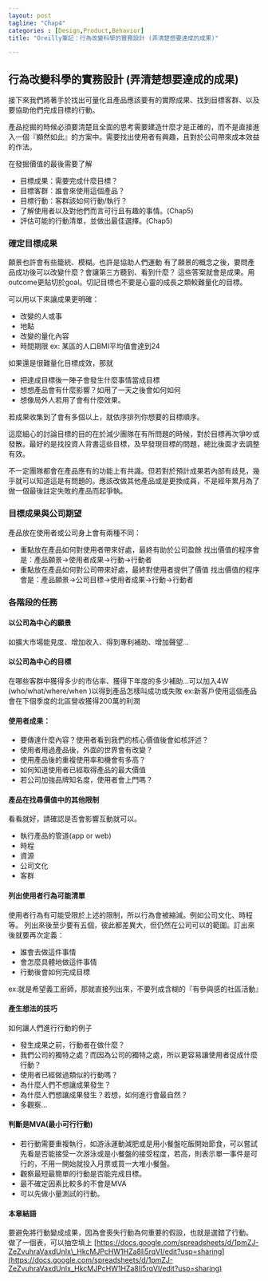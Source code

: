 ```yaml
---
layout: post
tagline: "Chap4"
categories : [Design,Product,Behavior]
title: "Oreilly筆記：行為改變科學的實務設計 (弄清楚想要達成的成果)"

---
```


## 行為改變科學的實務設計 (弄清楚想要達成的成果)

接下來我們將著手於找出可量化且產品應該要有的實際成果、找到目標客群、以及要協助他們完成目標的行動。

產品挖掘的時候必須要清楚且全面的思考需要建造什麼才是正確的，而不是直接進入一個『顯然如此』的方案中。需要找出使用者有興趣，且對於公司帶來成本效益的作法。

在發掘價值的最後需要了解
- 目標成果：需要完成什麼目標？
- 目標客群：誰會來使用這個產品？
- 目標行動：客群該如何行動/執行？
- 了解使用者以及對他們而言可行且有趣的事情。(Chap5)
- 評估可能的行動清單，並做出最佳選擇。(Chap5)

### 確定目標成果
願景也許會有些籠統、模糊。也許是協助人們運動
有了願景的概念之後，要問產品成功後可以改變什麼？會讓第三方聽到、看到什麼？
這些答案就會是成果。用outcome更貼切於goal。切記目標也不要是心靈的成長之類較難量化的目標。

可以用以下來讓成果更明確：
- 改變的人或事
- 地點
- 改變的量化內容
- 時間期限
ex: 某區的人口BMI平均值會達到24

如果還是很難量化目標成效，那就
- 把達成目標後一陣子會發生什麼事情當成目標
- 想想產品會有什麼影響？如用了一天之後會如何如何
- 想像局外人若用了會有什麼效果。

若成果收集到了會有多個以上，就依序排列你想要的目標順序。

這麼細心的討論目標的目的在於減少團隊在有所問題的時候，對於目標再次爭吵或發散。最好的是找投資人背書這些目標，及早發現目標的問題，總比後面才去調整有效。

不一定團隊都會在產品應有的功能上有共識。但若對於預計成果若內部有歧見，幾乎就可以知道這是有問題的。應該改做其他產品或是更換成員，不是經年累月為了做一個最後註定失敗的產品而起爭執。

### 目標成果與公司期望
產品放在使用者或公司身上會有兩種不同：
- 重點放在產品如何對使用者帶來好處，最終有助於公司盈餘
	找出價值的程序會是：產品願景-\>使用者成果-\>行動-\>行動者
- 重點放在產品如何對公司帶來好處，最終對使用者提供了價值
	找出價值的程序會是：產品願景-\>公司目標-\>使用者成果-\>行動-\>行動者

### 各階段的任務  

#### 以公司為中心的願景
如擴大市場能見度、增加收入、得到專利補助、增加聲望...

#### 以公司為中心的目標
在哪些客群中獲得多少的市佔率、獲得下年度的多少補助...可以加入4W (who/what/where/when )以得到產品怎樣叫成功或失敗
ex:新客戶使用這個產品會在下個季度的北區營收獲得200萬的利潤  

#### 使用者成果：
- 要傳達什麼內容？使用者看到我們的核心價值後會如核評述？
- 使用者用過產品後，外面的世界會有改變？
- 使用產品後的重複使用率和機會有多高？
- 如何知道使用者已經取得產品的最大價值
- 若公司加強品牌知名度，使用者會上門嗎？

#### 產品在找尋價值中的其他限制
看看就好，請確認是否會影響互動就可以。
- 執行產品的管道(app or web)
- 時程
- 資源
- 公司文化
- 客群

#### 列出使用者行為可能清單
使用者行為有可能受限於上述的限制，所以行為會被縮減。例如公司文化、時程等。
列出來後至少要有五個，彼此都差異大，但仍然在公司可以的範圍。訂出來後就要再次定義：
- 誰會去做這件事情
- 會怎麼具體地做這件事情
- 行動後會如何完成目標

ex:就是希望義工廚師，那就直接列出來，不要列成含糊的『有參與感的社區活動』

#### 產生想法的技巧
如何讓人們進行行動的例子
- 發生成果之前，行動者在做什麼？
- 我們公司的獨特之處？而因為公司的獨特之處，所以更容易讓使用者促成什麼行動？
- 使用者已經做過類似的行動嗎？
- 為什麼人們不想讓成果發生？
- 為什麼人們想讓成果發生？若想，如何進行會最自然？
- 多觀察...

#### 判斷是MVA(最小可行行動)
- 若行動需要重複執行，如游泳運動減肥或是用小餐盤吃飯開始節食，可以嘗試先看是否能接受一次游泳或是小餐盤的接受程度，若高，則表示單一事件是可行的，不用一開始就投入月票或買一大堆小餐盤。
- 觀察最短最簡單的行動是否能完成目標。
- 最不確定因素比較多的不會是MVA
- 可以先做小量測試的行動。


#### 本章結語
要避免將行動變成成果，因為會喪失行動為何重要的假設，也就是選錯了行動。
做了一個表，可以抽空填上
[https://docs.google.com/spreadsheets/d/1pmZJ-ZeZvuhraVaxdUnIx\_HkcMJPcHW1HZa8Ii5rqVI/edit?usp=sharing](https://docs.google.com/spreadsheets/d/1pmZJ-ZeZvuhraVaxdUnIx_HkcMJPcHW1HZa8Ii5rqVI/edit?usp=sharing)